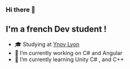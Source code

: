 ### Hi there 👋
## I'm a french Dev student !
- 🎓 Studying at [Ynov Lyon](https://www.ynov.com/campus/lyon/)
- 🔭 I’m currently working on C# and Angular
- 🌱 I’m currently learning Unity C# , and C++
<!--
**MelTripot/MelTripot** is a ✨ _special_ ✨ repository because its `README.md` (this file) appears on your GitHub profile.

Here are some ideas to get you started:

- 🔭 I’m currently working on C# and Angular
- 🌱 I’m currently learning Unity C# , and C++
- 👯 I’m looking to collaborate on ...
- 🤔 I’m looking for help with ...
- 💬 Ask me about ...
- 📫 How to reach me: ...
- 😄 Pronouns: ...
- ⚡ Fun fact: ...
-->
